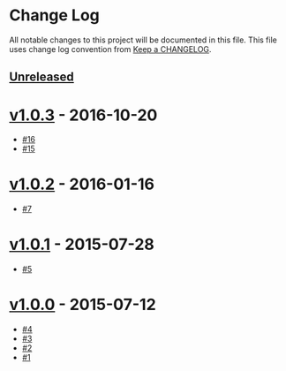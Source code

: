 # Change Log
All notable changes to this project will be documented in this file.
This file uses change log convention from [Keep a CHANGELOG](http://keepachangelog.com).

## [Unreleased][unreleased]

# [v1.0.3] - 2016-10-20

- [#16](#16)
- [#15](#15)

# [v1.0.2] - 2016-01-16

- [#7](#7)

# [v1.0.1] - 2015-07-28

- [#5](#5)

# [v1.0.0] - 2015-07-12

- [#4](#4)
- [#3](#3)
- [#2](#2)
- [#1](#1)


[unreleased]: https://github.com/luismayta/slide-git-flow-developer/compare/v1.0.3...HEAD
[v1.0.3]: https://github.com/luismayta/slide-git-flow-developer/compare/v1.0.2...v1.0.3
[v1.0.2]: https://github.com/luismayta/slide-git-flow-developer/compare/v1.0.1...v1.0.2
[v1.0.1]: https://github.com/luismayta/slide-git-flow-developer/compare/v1.0.0...v1.0.1
[v1.0.0]: https://github.com/luismayta/slide-git-flow-developer/compare/v0.0.0...v1.0.0

[CONTRIBUTING.md]: CONTRIBUTING.md
[LICENCE.md]: LICENCE.md
[README.md]: README.md

